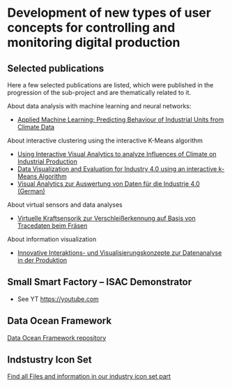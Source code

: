 # Development of new types of user concepts for controlling and monitoring digital production

## Selected publications

Here a few selected publications are listed, which were published in the progression of the sub-project and are thematically related to it.

About data analysis with machine learning and neural networks:

* [Applied Machine Learning: Predicting Behaviour of Industrial Units from Climate Data](docs/BIGDACI_TPMC_CSC_2018_Meiller_Schieder.pdf)

About interactive clustering using the interactive K-Means algorithm

* [Using Interactive Visual Analytics to analyze Influences of Climate on Industrial Production](docs/Meiller_MCCSIS_2017.pdf)
* [Data Visualization and Evaluation for Industry 4.0 using an interactive k-Means Algorithm](docs/Meiller_Niewiera_CSRN-2603.pdf)
* [Visual Analytics zur Auswertung von Daten für die Industrie 4.0 (German)](docs/Meiller_Niewiera_MC_2016.pdf)

About virtual sensors and data analyses

* [Virtuelle Kraftsensorik zur Verschleißerkennung auf Basis von Tracedaten beim Fräsen](/docs/OTH_Forschungsbericht_2020_Meiller_Bloechl_Virtuelle_Sensorik.pdf)

About information visualization

* [Innovative Interaktions- und Visualisierungskonzepte zur Datenanalyse in der Produktion](/docs/OTH_Forschungsbericht_2020_Stephan_Innovative_Visualisierung.pdf)

## Small Smart Factory – ISAC Demonstrator

* See YT https://youtube.com

## Data Ocean Framework

[Data Ocean Framework repository](https://github.com/OTH-AW/DataOcean)

## Indstustry Icon Set

[Find all Files and information in our industry icon set part](/industry-icons)